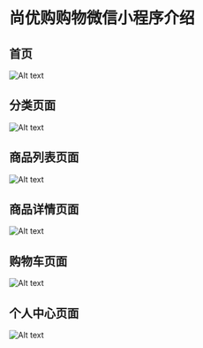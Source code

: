 # 尚优购购物微信小程序介绍
## 首页  
![Alt text](https://github.com/big-speaker/SYG-wxapplet/blob/master/image(must%20delete)/%E5%B0%9A%E4%BC%98%E8%B4%AD%E9%A6%96%E9%A1%B5.png)  
  
    
## 分类页面
![Alt text](https://github.com/big-speaker/SYG-wxapplet/blob/master/image(must%20delete)/%E5%B0%9A%E4%BC%98%E8%B4%AD%E5%88%86%E7%B1%BB%E9%A1%B5%E9%9D%A2.png)
## 商品列表页面
![Alt text](https://github.com/big-speaker/SYG-wxapplet/blob/master/image(must%20delete)/%E5%B0%9A%E4%BC%98%E8%B4%AD%E5%95%86%E5%93%81%E5%88%97%E8%A1%A8%E9%A1%B5%E9%9D%A2.png)
## 商品详情页面
![Alt text](https://github.com/big-speaker/SYG-wxapplet/blob/master/image(must%20delete)/%E5%B0%9A%E4%BC%98%E8%B4%AD%E5%95%86%E5%93%81%E8%AF%A6%E6%83%85%E9%A1%B5%E9%9D%A2.png)
## 购物车页面
![Alt text](https://github.com/big-speaker/SYG-wxapplet/blob/master/image(must%20delete)/%E5%B0%9A%E4%BC%98%E8%B4%AD%E8%B4%AD%E7%89%A9%E8%BD%A6%E9%A1%B5%E9%9D%A2.png)
## 个人中心页面
![Alt text](https://github.com/big-speaker/SYG-wxapplet/blob/master/image(must%20delete)/%E5%B0%9A%E4%BC%98%E8%B4%AD%E4%B8%AA%E4%BA%BA%E4%B8%AD%E5%BF%83%E9%A1%B5%E9%9D%A2.png)
